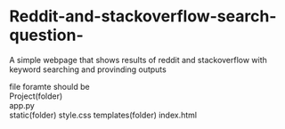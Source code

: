 # Reddit-and-stackoverflow-search-question-
A simple webpage that shows results of reddit and stackoverflow with keyword searching and provinding outputs



file foramte should be                                                                                                         
Project(folder)                                                                                                                
        app.py                                                                                                              
        static(folder)                                                                                                                        style.css                                                                                                               templates(folder)                                                                                                                    index.html
